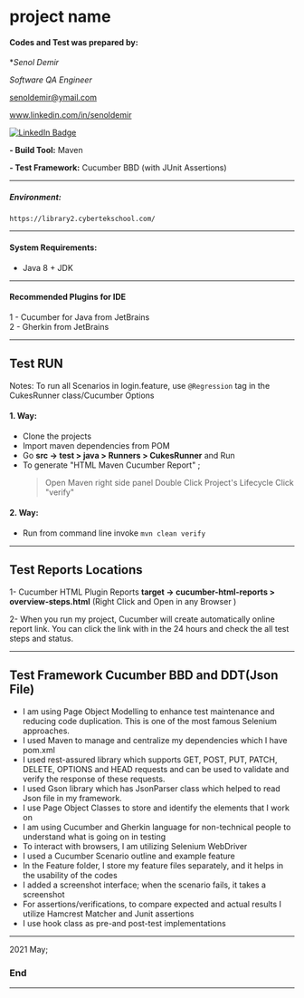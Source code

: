 
# project name



#### Codes and Test was prepared by:
**Senol Demir*

*Software QA Engineer*

senoldemir@ymail.com

www.linkedin.com/in/senoldemir

<div id="badges">
  <a href="https://www.linkedin.com/in/senoldemir/" target="_blank"/>
    <img src="https://img.shields.io/badge/LinkedIn-blue?style=for-the-badge&logo=linkedin&logoColor=white" alt="LinkedIn Badge"/>
    
  </a>

</div>


**- Build Tool:** Maven

**- Test Framework:** Cucumber BBD (with JUnit Assertions)

------------
##### Environment: 
`https://library2.cybertekschool.com/`

------------
#### System Requirements: 
- Java 8 + JDK

------------
#### Recommended Plugins for IDE
1 - Cucumber for Java from JetBrains\
2 - Gherkin from JetBrains

------------
## Test RUN 

Notes: To run all Scenarios in login.feature, use `@Regression` tag in the CukesRunner class/Cucumber Options

#### 1. Way:
 - Clone the projects
 - Import maven dependencies from POM
 - Go **src -> test > java > Runners > CukesRunner** and Run
 - To generate "HTML Maven Cucumber Report" ; 
    > Open Maven right side panel
    > Double Click Project's Lifecycle
    > Click "verify"
                                                  
#### 2. Way:
 - Run from command line invoke `mvn clean verify` 

------------

## Test Reports Locations
1- Cucumber HTML Plugin Reports
**target -> cucumber-html-reports > overview-steps.html** 
(Right Click and Open in any Browser )

2- When you run my project, Cucumber will create automatically online report link. You can click the link
with in the 24 hours and check the all test steps and status. 

------------
 

## Test Framework Cucumber BBD and DDT(Json File)
- I am using Page Object Modelling to enhance test maintenance and reducing code duplication. This is one of the most famous Selenium approaches.
- I used Maven to manage and centralize my dependencies which I have pom.xml
- I used rest-assured library which supports GET, POST, PUT, PATCH, DELETE, OPTIONS and HEAD requests and can be used to validate and verify the response of   these requests.
- I used Gson library which has JsonParser class which helped to read Json file in my framework.
- I use Page Object Classes to store and identify the elements that I work on
- I am using Cucumber and Gherkin language for non-technical people to understand what is going on in testing
- To interact with browsers, I am utilizing Selenium WebDriver
- I used a Cucumber Scenario outline and example feature
- In the Feature folder, I store my feature files separately, and it helps in the usability of the codes
- I added a screenshot interface; when the scenario fails, it takes a screenshot
- For assertions/verifications, to compare expected and actual results I utilize Hamcrest Matcher and Junit assertions
- I use hook class as pre-and post-test implementations
 
 
------------

2021 May;


### End

------------
